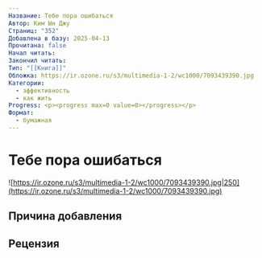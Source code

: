 ```yaml
---
Название: Тебе пора ошибаться
Автор: Ким Ын Джу
Страниц: "352"
Добавлена в базу: 2025-04-13
Прочитана: false
Начал читать: 
Закончил читать: 
Тип: "[[Книга]]"
Обложка: https://ir.ozone.ru/s3/multimedia-1-2/wc1000/7093439390.jpg
Категории:
  - эффективность
  - как жить
Progress: <p><progress max=0 value=0></progress></p>
Формат:
  - бумажная
---
```

# Тебе пора ошибаться

![https://ir.ozone.ru/s3/multimedia-1-2/wc1000/7093439390.jpg|250](https://ir.ozone.ru/s3/multimedia-1-2/wc1000/7093439390.jpg)

## Причина добавления


## Рецензия